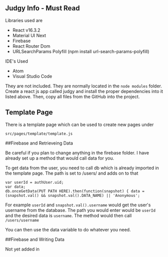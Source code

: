 ## Judgy Info - Must Read

Libraries used are

- React v16.3.2
- Material UI Next
- Firebase
- React Router Dom
- URLSearchParams Polyfill (npm install url-search-params-polyfill)

IDE's Used

- Atom
- Visual Studio Code

They are not included. They are normally located in the `node modules` folder. Create a react js app called judgy and install the proper dependencies into it listed above. Then, copy all files from the GitHub into the project.

## Template Page

There is a template page which can be used to create new pages under

`src/pages/template/template.js`

##Firebase and Retrieveing Data

Be careful if you plan to change anything in the firebase folder. I have already set up a method that would call data for you.

To get data from the user, you need to call db which is already imported in the template page.
The path is set to /users/ and adds on to that

```
var userId = authUser.uid;
var data;
db.onceGetData(PUT PATH HERE).then(function(snapshot) { data = (snapshot.val() && snapshot.val().DATA_NAME) || 'Anonymous';
```

For example `userId` and `snapshot.val().username` would get the user's username from the database.
The path you would enter would be `userId` and the desired data is `username`. The method would then call `/users/username`

You can then use the data variable to do whatever you need.

##Firebase and Writing Data

Not yet added in
